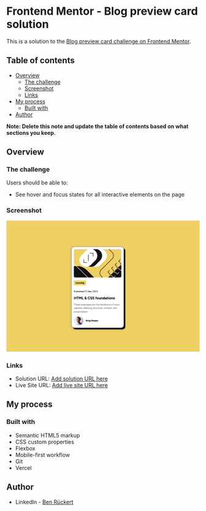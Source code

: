 # Frontend Mentor - Blog preview card solution

This is a solution to the [Blog preview card challenge on Frontend Mentor](https://www.frontendmentor.io/challenges/blog-preview-card-ckPaj01IcS).

## Table of contents

- [Overview](#overview)
  - [The challenge](#the-challenge)
  - [Screenshot](#screenshot)
  - [Links](#links)
- [My process](#my-process)
  - [Built with](#built-with)
- [Author](#author)

**Note: Delete this note and update the table of contents based on what sections you keep.**

## Overview

### The challenge

Users should be able to:

- See hover and focus states for all interactive elements on the page

### Screenshot

![](./blog-screenshot.png)


### Links

- Solution URL: [Add solution URL here](https://www.frontendmentor.io/challenges/blog-preview-card-ckPaj01IcS)
- Live Site URL: [Add live site URL here](https://blog-preview-card-rosy-tau.vercel.app/)

## My process

### Built with

- Semantic HTML5 markup
- CSS custom properties
- Flexbox
- Mobile-first workflow
- Git
- Vercel


## Author

- LinkedIn - [Ben Rückert](https://www.linkedin.com/in/benrueckert/)
